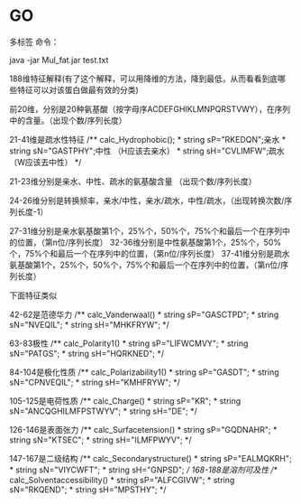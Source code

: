 # GO
多标签
命令：


java -jar Mul_fat.jar test.txt






188维特征解释(有了这个解释，可以用降维的方法，降到最低，从而看看到底哪些特征可以对该蛋白做最有效的分类)

前20维，分别是20种氨基酸（按字母序ACDEFGHIKLMNPQRSTVWY），在序列中的含量。（出现个数/序列长度）

21-41维是疏水性特征
        /**   calc_Hydrophobic();
         * string sP="RKEDQN";亲水
         * string sN="GASTPHY";中性 （H应该去亲水）
         * string sH="CVLIMFW";疏水  （W应该去中性）
         */

21-23维分别是亲水、中性、疏水的氨基酸含量 （出现个数/序列长度）

24-26维分别是转换频率，亲水/中性，亲水/疏水，中性/疏水，（出现转换次数/序列长度-1）

27-31维分别是亲水氨基酸第1个，25%个，50%个，75%个和最后一个在序列中的位置，（第n位/序列长度）
32-36维分别是中性氨基酸第1个，25%个，50%个，75%个和最后一个在序列中的位置，（第n位/序列长度）
37-41维分别是疏水氨基酸第1个，25%个，50%个，75%个和最后一个在序列中的位置，（第n位/序列长度）

下面特征类似

42-62是范德华力
 /**  calc_Vanderwaal()
         * string sP="GASCTPD";
         * string sN="NVEQIL";
         * string sH="MHKFRYW";
         */

63-83极性
        /**  calc_Polarity1()
         * string sP="LIFWCMVY";
         * string sN="PATGS";
         * string sH="HQRKNED";
         */

84-104是极化性质
        /**  calc_Polarizability1()
         * string sP="GASDT";
         * string sN="CPNVEQIL";
         * string sH="KMHFRYW";
         */

105-125是电荷性质
        /** calc_Charge()
         * string sP="KR";
         * string sN="ANCQGHILMFPSTWYV";
         * string sH="DE";
         */

126-146是表面张力
        /**  calc_Surfacetension()
         * string sP="GQDNAHR";
         * string sN="KTSEC";
         * string sH="ILMFPWYV";
         */

147-167是二级结构
        /**  calc_Secondarystructure()
         * string sP="EALMQKRH";
         * string sN="VIYCWFT";
         * string sH="GNPSD";
         */
168-188是溶剂可及性
        /**  calc_Solventaccessibility()
         * string sP="ALFCGIVW";
         * string sN="RKQEND";
         * string sH="MPSTHY";
         */
